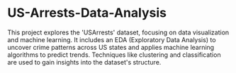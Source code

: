 # US-Arrests-Data-Analysis
This project explores the 'USArrests' dataset, focusing on data visualization and machine learning. It includes an EDA (Exploratory Data Analysis) to uncover crime patterns across US states and applies machine learning algorithms to predict trends. Techniques like clustering and classification are used to gain insights into the dataset's structure.
